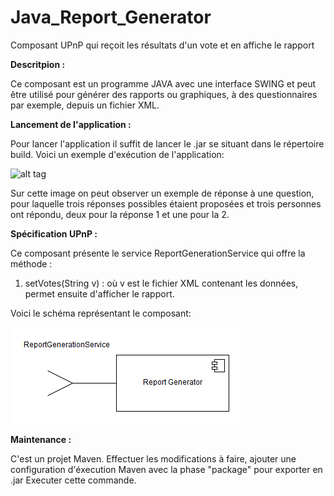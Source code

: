 # Java_Report_Generator
Composant UPnP qui reçoit les résultats d'un vote et en affiche le rapport

<strong>Descritpion : </strong>

Ce composant est un programme JAVA avec une interface SWING et peut être utilisé pour générer des rapports ou graphiques,
à des questionnaires par exemple, depuis un fichier XML.

<strong>Lancement de l'application : </strong>

Pour lancer l'application il suffit de lancer le .jar se situant dans le répertoire build.
Voici un exemple d'exécution de l'application:

![alt tag](https://github.com/components-upnp/Java_Report_Generator/blob/master/Report_Generator.png)

Sur cette image on peut observer un exemple de réponse à une question, pour laquelle trois réponses possibles étaient proposées
et trois personnes ont répondu, deux pour la réponse 1 et une pour la 2.

<strong>Spécification UPnP : </strong>

Ce composant présente le service ReportGenerationService qui offre la méthode : 

  1) setVotes(String v) : où v est le fichier XML contenant les données, permet ensuite d'afficher le rapport.
  
Voici le schéma représentant le composant:

![alt tag](https://github.com/components-upnp/Java_Generateur_De_Rapport/blob/master/Report_Generator.png)

<strong>Maintenance : </strong>

C'est un projet Maven. Effectuer les modifications à faire,
ajouter une configuration d'éxecution Maven avec la phase "package" pour exporter en .jar
Executer cette commande.
